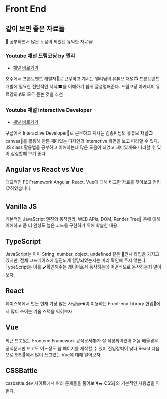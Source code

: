 # Front End


## 같이 보면 좋은 자료들

:loudspeaker: ​공부하면서 많은 도움이 되었던 유익한 자료들!

### Youtube 채널 드림코딩 by 엘리

* [채널 바로가기](https://www.youtube.com/channel/UC_4u-bXaba7yrRz_6x6kb_w)

호주에서 프론트앤드 개발자💼로 근무하고 계시는 엘리님의 유튜브 채널📺
프론트앤드 개발에 필요한 전반적인 지식🎓을 이해하기 쉽게 잘설명해준다.
드림코딩 아카데미 유료강의💰도 모두 듣는 것을 추천

### Youtube 채널 Interactive Developer

* [채널 바로가기](https://www.youtube.com/channel/UCdeWxKJuvtUG2xyN6pOJEvA)

구글에서 Interactive Developer💼로 근무하고 계시는 김종민님의 유튜브 채널📺
canvas🎨를 활용해 만든 재미있는 디자인의 Interactive 화면을 보고 따라할 수 있다.
JS class 활용법을 공부하고 이해하는데 많은 도움이 되었고 재미있게😂 따라할 수 있어 심심할때 보기 좋다.

## Angular vs React vs Vue

대표적인 FE Framework
Angular, React, Vue에 대해 비교한 자료를 찾아보고 정리📋하였습니다.

## Vanilla JS

기본적인 JavaScript 엔진의 동작원리, WEB APIs, DOM, Render Tree🌳 등에 대해 이해하고
좀 더 완성도 높은 코드를 구현하기 위해 학습한 내용

## TypeScript

 JavaScript는 이미 String, number, object, undefined 같은 🌈원시 타입을 가지고 있지만, 
 전체 코드베이스에 일관되게 할당되었는지는 미리 확인해 주지 않는다. 
 TypeScript는 이를 ✔️확인해주는 레이어로서 동작하는데 어떤식으로 동작하는지 알아보자.

## React

페이스북에서 만든 현재 가장 많은 사람들👪이 이용하는 Front-end Library
현업👔에서 많이 쓰이는 기술 스택을 익혀보자

## Vue

최근 뜨고있는 Frontend Framework
공식문서📚가 잘 작성되어있어 처음 배울경우 공식문서만 보고도 어느정도 웹 페이지를 제작할 수 있어 진입장벽이 낮다
React 다음으로 현업👔에서 많이 쓰고있는 Vue에 대해 알아보자

## CSSBattle

cssbattle.dev 사이트에서 여러 문제들을 풀어보며✒️
CSS🎨의 기본적인 사용법을 익힌다.

